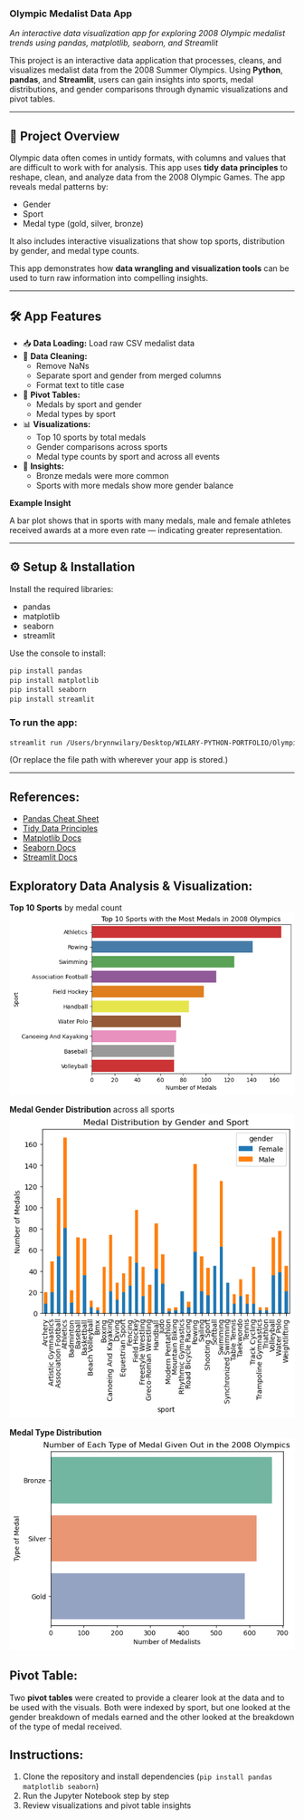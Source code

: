 ### Olympic Medalist Data App
_An interactive data visualization app for exploring 2008 Olympic medalist trends using pandas, matplotlib, seaborn, and Streamlit_

This project is an interactive data application that processes, cleans, and visualizes medalist data from the 2008 Summer Olympics. Using **Python**, **pandas**, and **Streamlit**, users can gain insights into sports, medal distributions, and gender comparisons through dynamic visualizations and pivot tables.

---

## 🚀 Project Overview

Olympic data often comes in untidy formats, with columns and values that are difficult to work with for analysis. This app uses **tidy data principles** to reshape, clean, and analyze data from the 2008 Olympic Games. The app reveals medal patterns by:
- Gender
- Sport
- Medal type (gold, silver, bronze)

It also includes interactive visualizations that show top sports, distribution by gender, and medal type counts.

This app demonstrates how **data wrangling and visualization tools** can be used to turn raw information into compelling insights.

---

## 🛠️ App Features

- 📥 **Data Loading:** Load raw CSV medalist data
- 🧹 **Data Cleaning:** 
  - Remove NaNs
  - Separate sport and gender from merged columns
  - Format text to title case
- 🔁 **Pivot Tables:**
  - Medals by sport and gender
  - Medal types by sport
- 📊 **Visualizations:**
  - Top 10 sports by total medals
  - Gender comparisons across sports
  - Medal type counts by sport and across all events
- 🧠 **Insights:**
  - Bronze medals were more common
  - Sports with more medals show more gender balance

**Example Insight**

A bar plot shows that in sports with many medals, male and female athletes received awards at a more even rate — indicating greater representation.

---

## ⚙️ Setup & Installation

Install the required libraries:
- pandas
- matplotlib
- seaborn
- streamlit

Use the console to install:
```bash
pip install pandas
pip install matplotlib
pip install seaborn
pip install streamlit
```

### To run the app:
```bash
streamlit run /Users/brynnwilary/Desktop/WILARY-PYTHON-PORTFOLIO/OlympicMedalistApp/main.py
```

(Or replace the file path with wherever your app is stored.)

---

## References:
- [Pandas Cheat Sheet](https://pandas.pydata.org/Pandas_Cheat_Sheet.pdf)
- [Tidy Data Principles](https://vita.had.co.nz/papers/tidy-data.pdf)
- [Matplotlib Docs](https://matplotlib.org/stable/users/index.html)
- [Seaborn Docs](https://seaborn.pydata.org/)
- [Streamlit Docs](https://docs.streamlit.io/)

## Exploratory Data Analysis & Visualization:

**Top 10 Sports** by medal count
![alt text](image-1.png)

**Medal Gender Distribution** across all sports
![alt text](image-2.png)

**Medal Type Distribution**
![alt text](image.png)

## Pivot Table:
Two **pivot tables** were created to provide a clearer look at the data and to be used with the visuals. Both were indexed by sport, but one looked at the gender breakdown of medals earned and the other looked at the breakdown of the type of medal received.

## Instructions:
1. Clone the repository and install dependencies (`pip install pandas matplotlib seaborn`)
2. Run the Jupyter Notebook step by step
3. Review visualizations and pivot table insights
